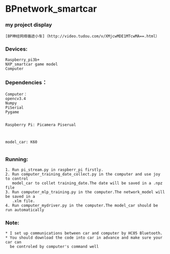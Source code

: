 <body marginheight="0"><h1>BPnetwork_smartcar</h1>
<h3>my project display</h3>
<pre><code>[BP神经网络循迹小车]（http://video.tudou.com/v/XMjcwMDE1MTcwMA==.html）</code></pre>
<h3>Devices:</h3>
<pre><code>Raspberry_pi3b+ 
NXP_smartcar game model
Computer</code></pre>
<h3>Dependencies：</h3>
<pre><code>Computer：
opencv3.4
Numpy
PiSerial
Pygame

Raspberry Pi:
    Picamera
    Piserual

model_car:
    K60</code></pre>
<h3>Running:</h3>
<pre><code>1. Run pi_stream.py in raspberr_pi firstly.
2. Run computer_training_date_collect.py in the computer and use joy to control 
   model_car to collet training_date.The date will be saved in a .npz file
3. Run computer_mlp_training.py in the computer.The network_model will be saved in a
   .xlm file.
4. Run computer_mydriver.py in the computer.The model_car should be run automatically </code></pre>
<h3>Note:</h3>
<pre><code>* I set up communications between car and computer by HC05 Bluetooth.
* You should download the code into car in advance and make sure your car can  
  be controled by computer's command well</code></pre>